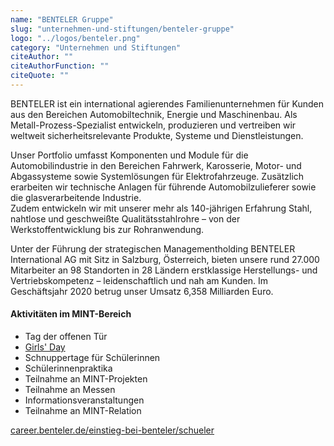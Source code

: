```yaml
---
name: "BENTELER Gruppe"
slug: "unternehmen-und-stiftungen/benteler-gruppe"
logo: "../logos/benteler.png"
category: "Unternehmen und Stiftungen"
citeAuthor: ""
citeAuthorFunction: ""
citeQuote: ""
---
```


BENTELER ist ein international agierendes Familienunternehmen für Kunden aus den Bereichen Automobiltechnik, Energie und Maschinenbau. Als Metall-Prozess-Spezialist entwickeln, produzieren und vertreiben wir weltweit sicherheitsrelevante Produkte, Systeme und Dienstleistungen.

Unser Portfolio umfasst Komponenten und Module für die Automobilindustrie in den Bereichen Fahrwerk, Karosserie, Motor- und Abgassysteme sowie Systemlösungen für Elektrofahrzeuge. Zusätzlich erarbeiten wir technische Anlagen für führende Automobilzulieferer sowie die glasverarbeitende Industrie.  
Zudem entwickeln wir mit unserer mehr als 140-jährigen Erfahrung Stahl, nahtlose und geschweißte Qualitätsstahlrohre – von der Werkstoffentwicklung bis zur Rohranwendung.

Unter der Führung der strategischen Managementholding BENTELER International AG mit Sitz in Salzburg, Österreich, bieten unsere rund 27.000 Mitarbeiter an 98 Standorten in 28 Ländern erstklassige Herstellungs- und Vertriebskompetenz – leidenschaftlich und nah am Kunden. Im Geschäftsjahr 2020 betrug unser Umsatz 6,358 Milliarden Euro.

#### Aktivitäten im MINT-Bereich

- Tag der offenen Tür
- [Girls' Day](https://www.girls-day.de/)
- Schnuppertage für Schülerinnen
- Schülerinnenpraktika
- Teilnahme an MINT-Projekten
- Teilnahme an Messen
- Informationsveranstaltungen
- Teilnahme an MINT-Relation

[career.benteler.de/einstieg-bei-benteler/schueler](https://career.benteler.de/einstieg-bei-benteler/schueler/)
